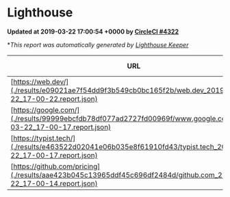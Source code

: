 
# Lighthouse

**Updated at 2019-03-22 17:00:54 +0000 by [CircleCI #4322](https://circleci.com/gh/ItinerisLtd/lighthouse-keeper-example/4322)**

**This report was automatically generated by [Lighthouse Keeper](https://github.com/itinerisltd/lighthouse-keeper)*

| URL | Performance | Accessibility | Best Practices | SEO | PWA | Updated At |
| --- | --- | --- | --- | --- | --- | --- |
| [https://web.dev/](./results/e09021ae7f54dd9f3b549cb0bc165f2b/web.dev_2019-03-22_17-00-22.report.json) | 0.9 | 0.93 | 1 | 0.96 | 1 | 2019-03-22T17:00:22.155Z |
| [https://google.com/](./results/99999ebcfdb78df077ad2727fd00969f/www.google.com_2019-03-22_17-00-17.report.json) | 0.9 | 0.71 | 0.93 | 0.82 | 0.58 | 2019-03-22T17:00:17.540Z |
| [https://typist.tech/](./results/e463522d02041e06b035e8f61910fd43/typist.tech_2019-03-22_17-00-17.report.json) | 1 |  |  |  |  | 2019-03-22T17:00:17.442Z |
| [https://github.com/pricing](./results/aae423b045c13965ddf45c696df2484d/github.com_2019-03-22_17-00-14.report.json) | 0.87 | 0.89 | 0.93 | 0.9 | 0.58 | 2019-03-22T17:00:14.685Z |
